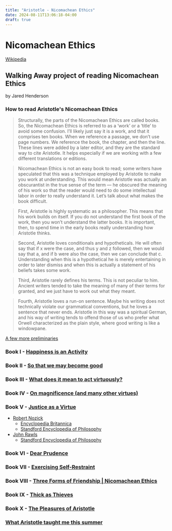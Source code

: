 ```yaml
---
title: "Aristotle - Nicomachean Ethics"
date: 2024-08-11T13:06:18-04:00
draft: true
---
```


# Nicomachean Ethics

[Wikipedia](https://en.wikipedia.org/wiki/Nicomachean_Ethics)

## Walking Away project of reading  Nicomachean Ethics 
by Jared Henderson

### How to read Aristotle's Nicomachean Ethics
> Structurally, the parts of the Nicomachean Ethics are called books. So, the Nicomachean Ethics is referred to as a ‘work’ or a ‘title’ to avoid some confusion. I’ll likely just say it is a work, and that it comprises ten books. When we reference a passage, we don’t use page numbers. We reference the book, the chapter, and then the line. These lines were added by a later editor, and they are the standard way to cite Aristotle. It helps especially if we are working with a few different translations or editions.

> Nicomachean Ethics is not an easy book to read; some writers have speculated that this was a technique employed by Aristotle to make you work at understanding. This would mean Aristotle was actually an obscurantist in the true sense of the term — he obscured the meaning of his work so that the reader would need to do some intellectual labor in order to really understand it. Let’s talk about what makes the book difficult.

> First, Aristotle is highly systematic as a philosopher. This means that his work builds on itself. If you do not understand the first book of the work, then you won’t understand the latter books. It is important, then, to spend time in the early books really understanding how Aristotle thinks.

> Second, Aristotle loves conditionals and hypotheticals. He will often say that if x were the case, and thus y and z followed, then we would say that a, and if b were also the case, then we can conclude that c. Understanding when this is a hypothetical he is merely entertaining in order to later dismiss and when this is actually a statement of his beliefs takes some work.

> Third, Aristotle rarely defines his terms. This is not peculiar to him. Ancient writers tended to take the meaning of many of their terms for granted, and we just have to work out what they meant.

> Fourth, Aristotle loves a run-on sentence. Maybe his writing does not technically violate our grammatical conventions, but he loves a sentence that never ends. Aristotle in this way was a spiritual German, and his way of writing tends to offend those of us who prefer what Orwell characterized as the plain style, where good writing is like a windowpane.	

[A few more preliminaries](https://jaredhenderson.substack.com/p/reading-aristotles-nicomachean-ethics)

### Book I - [Happiness is an Activity](https://jaredhenderson.substack.com/p/happiness-is-an-acivity-nicomachean)

### Book II - [So that we may become good](https://jaredhenderson.substack.com/p/so-that-we-may-become-good-nicomachean)

### Book III - [What does it mean to act virtuously?](https://jaredhenderson.substack.com/p/what-does-it-mean-to-act-virtuously)

### Book IV - [On magnificence (and many other virtues)](https://jaredhenderson.substack.com/p/on-magnificence-and-many-other-virtues)

### Book V - [Justice as a Virtue](https://jaredhenderson.substack.com/p/justice-as-a-virtue-nicomachean-ethics) 

- [Robert Nozick](https://en.wikipedia.org/wiki/Robert_Nozick)
     - [Encyclopedia Britannica](https://www.britannica.com/biography/Robert-Nozick)
     - [Standford Encyclopedia of Philosophy](https://plato.stanford.edu/entries/nozick-political/)
- [John Rawls](https://en.wikipedia.org/wiki/John_Rawls)
     - [Standford Encyclopedia of Philosophy](https://plato.stanford.edu/entries/rawls/)

### Book VI - [Dear Prudence](https://jaredhenderson.substack.com/p/dear-prudence-nicomachean-ethics)

###  Book VII - [Exercising Self-Restraint](https://jaredhenderson.substack.com/p/exercising-self-restraint-nicomachean)

### Book VIII - [Three Forms of Friendship | Nicomachean Ethics](https://jaredhenderson.substack.com/p/three-forms-of-friendship-nicomachean)

### Book IX - [Thick as Thieves](https://jaredhenderson.substack.com/p/thick-as-thieves-aristotles-nicomachean)

### Book X - [The Pleasures of Aristotle](https://jaredhenderson.substack.com/p/the-pleasures-of-aristotle-nicomachean)

### [What Aristotle taught me this summer](https://jaredhenderson.substack.com/p/what-aristotle-taught-me-this-summer)
